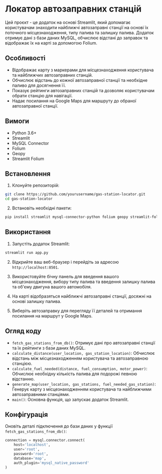 # Локатор автозаправних станцій

Цей проєкт - це додаток на основі Streamlit, який допомагає користувачам знаходити найближчі автозаправні станції на основі їх поточного місцезнаходження, типу палива та залишку палива. Додаток отримує дані з бази даних MySQL, обчислює відстані до заправок та відображає їх на карті за допомогою Folium.

## Особливості

- Відображає карту з маркерами для місцезнаходження користувача та найближчих автозаправних станцій.
- Обчислює відстань до кожної автозаправної станції та необхідне паливо для досягнення її.
- Показує рейтинги автозаправних станцій та дозволяє користувачам обрати станцію для навігації.
- Надає посилання на Google Maps для маршруту до обраної автозаправної станції.

## Вимоги

- Python 3.6+
- Streamlit
- MySQL Connector
- Folium
- Geopy
- Streamlit Folium

## Встановлення

1. Клонуйте репозиторій:

```sh
git clone https://github.com/yourusername/gas-station-locator.git
cd gas-station-locator
```

2. Встановіть необхідні пакети:

```sh
pip install streamlit mysql-connector-python folium geopy streamlit-folium
```

## Використання

1. Запустіть додаток Streamlit:

```sh
streamlit run app.py
```

2. Відкрийте ваш веб-браузер і перейдіть за адресою `http://localhost:8501`.

3. Використовуйте бічну панель для введення вашого місцезнаходження, вибору типу палива та введення залишку палива та об'єму двигуна вашого автомобіля.

4. На карті відобразяться найближчі автозаправні станції, досяжні на основі залишку палива.

5. Виберіть автозаправку для перегляду її деталей та отримання посилання на маршрут у Google Maps.

## Огляд коду

- `fetch_gas_stations_from_db()`: Отримує дані про автозаправні станції та їх рейтинги з бази даних MySQL.
- `calculate_distance(user_location, gas_station_location)`: Обчислює відстань між місцезнаходженням користувача та автозаправною станцією.
- `calculate_fuel_needed(distance, fuel_consumption, motor_power)`: Обчислює необхідну кількість палива для подорожі певною відстанню.
- `generate_map(user_location, gas_stations, fuel_needed_gas_station)`: Генерує карту з місцезнаходженням користувача та найближчими автозаправними станціями.
- `main()`: Основна функція, що запускає додаток Streamlit.

## Конфігурація

Оновіть деталі підключення до бази даних у функції `fetch_gas_stations_from_db()`:

```python
connection = mysql.connector.connect(
    host='localhost',
    user='root',
    password='root',
    database='map',
    auth_plugin='mysql_native_password'
)
```
